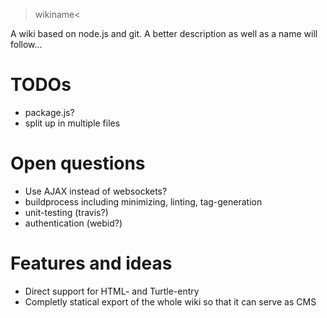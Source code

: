 >wikiname<

A wiki based on node.js and git. A better description as well as a name will follow...

TODOs
=====
* package.js?
* split up in multiple files

Open questions
==============

* Use AJAX instead of websockets?
* buildprocess including minimizing, linting, tag-generation
* unit-testing (travis?)
* authentication (webid?)

Features and ideas
==================

* Direct support for HTML- and Turtle-entry
* Completly statical export of the whole wiki so that it can serve as CMS

